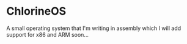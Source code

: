 # ChlorineOS
A small operating system that I'm writing in assembly which I will add support for x86 and ARM soon...
